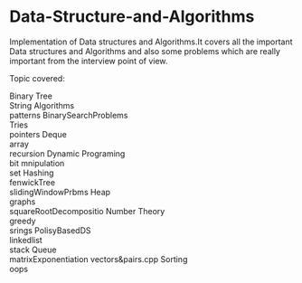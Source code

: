 # Data-Structure-and-Algorithms
Implementation of Data structures and Algorithms.It covers all the important Data structures and Algorithms and also some problems which are really important from the interview point of view.



Topic covered:

 Binary Tree         
 String Algorithms   
 patterns
 BinarySearchProblems  
 Tries                 
 pointers
 Deque                 
 array                  
 recursion
 Dynamic Programing  
 bit mnipulation   
 set
 Hashing              
 fenwickTree           
 slidingWindowPrbms
 Heap                 
 graphs                
 squareRootDecompositio
 Number Theory       
 greedy                
 srings
 PolisyBasedDS         
 linkedlist           
 stack
 Queue                
 matrixExponentiation 
 vectors&pairs.cpp
 Sorting             
 oops
